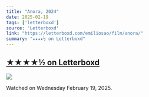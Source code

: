 ```yaml
---
title: "Anora, 2024"
date: 2025-02-19
tags: ['letterboxd']
source: 'Letterboxd'
link: "https://letterboxd.com/emiliosao/film/anora/"
summary: "★★★★½ on Letterboxd"
---
```


## [★★★★½ on Letterboxd](https://letterboxd.com/emiliosao/film/anora/)

<p><img src="https://a.ltrbxd.com/resized/film-poster/9/5/9/5/4/0/959540-anora-0-600-0-900-crop.jpg?v=6f92877033" /></p>
<p>Watched on Wednesday February 19, 2025.</p>